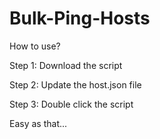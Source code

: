 # Bulk-Ping-Hosts

How to use?

Step 1: Download the script

Step 2: Update the host.json file

Step 3: Double click the script

Easy as that...
